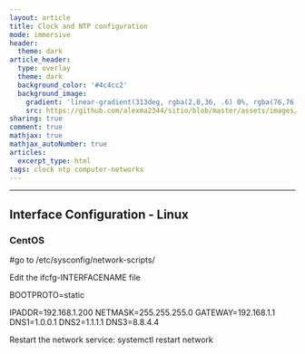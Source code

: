 ```yaml
---
layout: article
title: Clock and NTP configuration
mode: immersive
header:
  theme: dark
article_header:
  type: overlay
  theme: dark
  background_color: '#4c4cc2'
  background_image:
    gradient: 'linear-gradient(313deg, rgba(2,0,36, .6) 0%, rgba(76,76,194, .6) 47%, rgba(0,212,255, .6) 100%)'
    src: https://github.com/alexma2344/sitio/blob/master/assets/images/rainbows.jpg?raw=true"
sharing: true
comment: true
mathjax: true
mathjax_autoNumber: true
articles:
  excerpt_type: html
tags: clock ntp computer-networks
---
```


<!--more-->

---

## Interface Configuration - Linux

### CentOS

  #go to
  /etc/sysconfig/network-scripts/ 
  
  Edit the ifcfg-INTERFACENAME file

  BOOTPROTO=static

  IPADDR=192.168.1.200
  NETMASK=255.255.255.0
  GATEWAY=192.168.1.1
  DNS1=1.0.0.1
  DNS2=1.1.1.1
  DNS3=8.8.4.4

  Restart the network service:
  systemctl restart network


